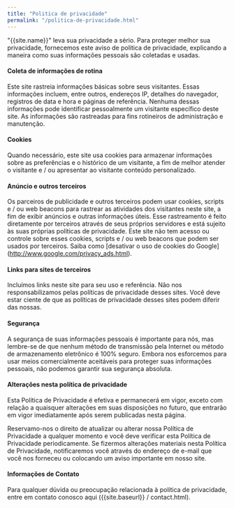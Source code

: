```yaml
---
title: "Politica de privacidade"
permalink: "/politica-de-privacidade.html"
---
```


"{{site.name}}" leva sua privacidade a sério. Para proteger melhor sua privacidade, fornecemos este aviso de política de privacidade, explicando a maneira como suas informações pessoais são coletadas e usadas.


#### Coleta de informações de rotina

Este site rastreia informações básicas sobre seus visitantes. Essas informações incluem, entre outros, endereços IP, detalhes do navegador, registros de data e hora e páginas de referência. Nenhuma dessas informações pode identificar pessoalmente um visitante específico deste site. As informações são rastreadas para fins rotineiros de administração e manutenção.


#### Cookies

Quando necessário, este site usa cookies para armazenar informações sobre as preferências e o histórico de um visitante, a fim de melhor atender o visitante e / ou apresentar ao visitante conteúdo personalizado.


#### Anúncio e outros terceiros

Os parceiros de publicidade e outros terceiros podem usar cookies, scripts e / ou web beacons para rastrear as atividades dos visitantes neste site, a fim de exibir anúncios e outras informações úteis. Esse rastreamento é feito diretamente por terceiros através de seus próprios servidores e está sujeito às suas próprias políticas de privacidade. Este site não tem acesso ou controle sobre esses cookies, scripts e / ou web beacons que podem ser usados ​​por terceiros. Saiba como [desativar o uso de cookies do Google] (http://www.google.com/privacy_ads.html).


#### Links para sites de terceiros

Incluímos links neste site para seu uso e referência. Não nos responsabilizamos pelas políticas de privacidade desses sites. Você deve estar ciente de que as políticas de privacidade desses sites podem diferir das nossas.


#### Segurança

A segurança de suas informações pessoais é importante para nós, mas lembre-se de que nenhum método de transmissão pela Internet ou método de armazenamento eletrônico é 100% seguro. Embora nos esforcemos para usar meios comercialmente aceitáveis ​​para proteger suas informações pessoais, não podemos garantir sua segurança absoluta.


#### Alterações nesta política de privacidade

Esta Política de Privacidade é efetiva e permanecerá em vigor, exceto com relação a quaisquer alterações em suas disposições no futuro, que entrarão em vigor imediatamente após serem publicadas nesta página.

Reservamo-nos o direito de atualizar ou alterar nossa Política de Privacidade a qualquer momento e você deve verificar esta Política de Privacidade periodicamente. Se fizermos alterações materiais nesta Política de Privacidade, notificaremos você através do endereço de e-mail que você nos forneceu ou colocando um aviso importante em nosso site.


#### Informações de Contato

Para qualquer dúvida ou preocupação relacionada à política de privacidade, entre em contato conosco aqui ({{site.baseurl}} / contact.html).